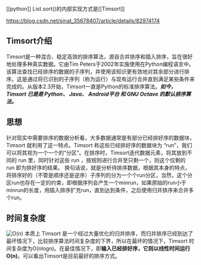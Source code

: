 [[python]] List.sort()的内部实现方式是[[Timsort]]

https://blog.csdn.net/sinat_35678407/article/details/82974174
## Timsort介绍
Timsort是一种混合、稳定高效的排序算法，源自合并排序和插入排序，旨在很好地处理多种真实数据。它由Tim Peters于2002年实施使用在Python编程语言中。该算法查找已经排序的数据的子序列，并使用该知识更有效地对其余部分进行排序。这是通过将已识别的子序列（称为运行）与现有运行合并直到满足某些条件来完成的。从版本2.3开始，Timsort一直是Python的标准排序算法。***如今，Timsort 已是是 Python、 Java、 Android平台 和 GNU Octave 的默认排序算法。***

## 思想
针对现实中需要排序的数据分析看，大多数据通常是有部分已经排好序的数据块，Timsort 就利用了这一特点。Timsort 称这些已经排好序的数据块为 “run”，我们可以将其视为一个一个的“分区”。在排序时，Timsort迭代数据元素，将其放到不同的 run 里，同时针对这些 run ，按规则进行合并至只剩一个，则这个仅剩的 run 即为排好序的结果。
换句话说，就是分析待排序数据，根据其本身的特点，将排序好的（不管是顺序还是逆序）子序列的分为一个个run分区，当然，这个分区run也存在一定的约束，即根据序列会产生一个minrun，如果原始的run小于minrun的长度，用插入排序扩充run，直到达到条件，之后使用归并排序来合并多个run。

## 时间复杂度
![O(n)](https://img-blog.csdn.net/20181008215140722?watermark/2/text/aHR0cHM6Ly9ibG9nLmNzZG4ubmV0L3NpbmF0XzM1Njc4NDA3/font/5a6L5L2T/fontsize/400/fill/I0JBQkFCMA==/dissolve/70)
本质上 Timsort 是一个经过大量优化的归并排序，而归并排序已经到达了最坏情况下，比较排序算法时间复杂度的下界，所以在最坏的情况下，Timsort 时间复杂度为O(nlogn)。在最佳情况下，即**输入已经排好序，它则以线性时间运行O(n)**。可以看出Timsort是目前最好的排序方式。




